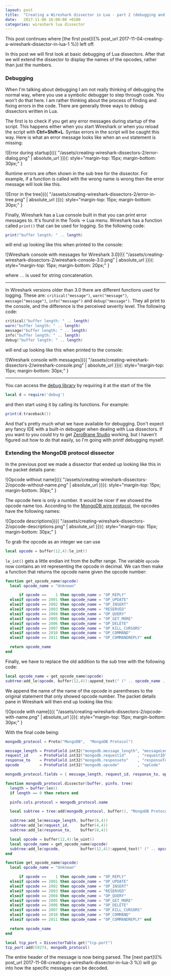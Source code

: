 ```yaml
---
layout: post
title:  "Creating a Wireshark dissector in Lua - part 2 (debugging and a more advanced dissector)"
date:   2017-11-06 16:00:00 +0100
categories: wireshark lua dissector
---
```


This post continues where [the first post]({% post_url 2017-11-04-creating-a-wireshark-dissector-in-lua-1 %}) left off.

In this post we will first look at basic debugging of Lua dissectors. After that we will extend the dissector to display
the names of the opcodes, rather than just the numbers.

### Debugging

When I'm talking about debugging I am not really thinking of debugging the normal way, where you use a symbolic debugger
to step through code. You won't do that here. I am rather thinking about the process of finding and fixing errors in the
code. There are generally three ways to debug dissectors written in Lua.

The first is to check if you get any error messages during startup of the script. This happens either when you start
Wireshark or when you reload the script with **Ctrl+Shift+L**. Syntax errors in the script will be caught this way.
Here is what an error message looks like when an `end` statement is missing:

![Error during startup]({{ "/assets/creating-wireshark-dissectors-2/error-dialog.png" | absolute_url }}){: style="margin-top: 15px; margin-bottom: 30px;" }

Runtime errors are often shown in the sub tree for the dissector. For example, if a function is called with the wrong
name is wrong then the error message will look like this.

![Error in the tree]({{ "/assets/creating-wireshark-dissectors-2/error-in-tree.png" | absolute_url }}){: style="margin-top: 15px; margin-bottom: 30px;" }

Finally, Wireshark has a Lua console built in that you can print error messages to. It's found in the Tools → Lua
menu. Wireshark has a function called `print()` that can be used for logging. So the following code:

```lua
print("buffer length: " .. length)
```

will end up looking like this when printed to the console:

![Wireshark console with messages for Wireshark 3.0]({{ "/assets/creating-wireshark-dissectors-2/wireshark-console-3.0.png" | absolute_url }}){: style="margin-top: 15px; margin-bottom: 20px;" }

where ``..`` is used for string concatenation.

---


In Wireshark versions older than 3.0 there are different functions used for logging. These are:
`critical("message")`, `warn("message")`, `message("message")`, `info("message")` and `debug("message")`. They all print
to the console, and the difference is the perceived severity level. The following code:

```lua
critical("buffer length: " .. length)
warn("buffer length: " .. length)
message("buffer length: " .. length)
info("buffer length: " .. length)
debug("buffer length: " .. length)
```

will end up looking like this when printed to the console:

![Wireshark console with messages]({{ "/assets/creating-wireshark-dissectors-2/wireshark-console.png" | absolute_url }}){: style="margin-top: 15px; margin-bottom: 30px;" }

---

You can access the [debug library][lua-5.2-debug-library] by requiring it at the start of the file

```lua
local d = require('debug')
```

and then start using it by calling its functions. For example:

```lua
print(d.traceback())
```

And that's pretty much what we have available for debugging. Don't expect any fancy IDE with a built-in debugger when
dealing with Lua dissectors. If you want to you could try to get [ZeroBrane Studio][github-ZeroBraneStudio] working,
but I haven't figured out how to do that easily, so I'm going with printf debugging myself.

### Extending the MongoDB protocol dissector

In the previous post we made a dissector that ended up looking like this in the packet details pane:

![Opcode without name]({{ "/assets/creating-wireshark-dissectors-2/opcode-without-name.png" | absolute_url }}){: style="margin-top: 15px; margin-bottom: 30px;" }

The opcode here is only a number. It would be nicer if we showed the opcode name too. According to the
[MongoDB wire protocol][mongodb-wire-protocol], the opcodes have the following names:

![Opcode descriptions]({{ "/assets/creating-wireshark-dissectors-2/opcode-descriptions.png" | absolute_url }}){: style="margin-top: 15px; margin-bottom: 30px;" }

To grab the opcode as an integer we can use

```lua
local opcode = buffer(12,4):le_int()
```

`le_int()` gets a little endian int from the buffer range. The variable `opcode` now contains an int representing the
opcode in decimal. We can then make a function that returns the opcode name given the opcode number:

```lua
function get_opcode_name(opcode)
  local opcode_name = "Unknown"

      if opcode ==    1 then opcode_name = "OP_REPLY"
  elseif opcode == 2001 then opcode_name = "OP_UPDATE"
  elseif opcode == 2002 then opcode_name = "OP_INSERT"
  elseif opcode == 2003 then opcode_name = "RESERVED"
  elseif opcode == 2004 then opcode_name = "OP_QUERY"
  elseif opcode == 2005 then opcode_name = "OP_GET_MORE"
  elseif opcode == 2006 then opcode_name = "OP_DELETE"
  elseif opcode == 2007 then opcode_name = "OP_KILL_CURSORS"
  elseif opcode == 2010 then opcode_name = "OP_COMMAND"
  elseif opcode == 2011 then opcode_name = "OP_COMMANDREPLY" end

  return opcode_name
end
```

Finally, we have to replace the old addition to the sub tree with the following code:

```lua
local opcode_name = get_opcode_name(opcode)
subtree:add_le(opcode, buffer(12,4)):append_text(" (" .. opcode_name .. ")")
```

We append the name of the name of the opcode in parentheses to the original statement that only showed opcode number.
The packet details pane in Wireshark will then end up looking like this:

![Opcode with name]({{ "/assets/creating-wireshark-dissectors-2/opcode-with-name.png" | absolute_url }}){: style="margin-top: 15px; margin-bottom: 30px;" }

With the final code being:

```lua
mongodb_protocol = Proto("MongoDB",  "MongoDB Protocol")

message_length = ProtoField.int32("mongodb.message_length", "messageLength", base.DEC)
request_id     = ProtoField.int32("mongodb.requestid"     , "requestID"    , base.DEC)
response_to    = ProtoField.int32("mongodb.responseto"    , "responseTo"   , base.DEC)
opcode         = ProtoField.int32("mongodb.opcode"        , "opCode"       , base.DEC)

mongodb_protocol.fields = { message_length, request_id, response_to, opcode }

function mongodb_protocol.dissector(buffer, pinfo, tree)
  length = buffer:len()
  if length == 0 then return end

  pinfo.cols.protocol = mongodb_protocol.name

  local subtree = tree:add(mongodb_protocol, buffer(), "MongoDB Protocol Data")

  subtree:add_le(message_length, buffer(0,4))
  subtree:add_le(request_id,     buffer(4,4))
  subtree:add_le(response_to,    buffer(8,4))

  local opcode = buffer(12,4):le_uint()
  local opcode_name = get_opcode_name(opcode)
  subtree:add_le(opcode,         buffer(12,4)):append_text(" (" .. opcode_name .. ")")
end

function get_opcode_name(opcode)
  local opcode_name = "Unknown"

      if opcode ==    1 then opcode_name = "OP_REPLY"
  elseif opcode == 2001 then opcode_name = "OP_UPDATE"
  elseif opcode == 2002 then opcode_name = "OP_INSERT"
  elseif opcode == 2003 then opcode_name = "RESERVED"
  elseif opcode == 2004 then opcode_name = "OP_QUERY"
  elseif opcode == 2005 then opcode_name = "OP_GET_MORE"
  elseif opcode == 2006 then opcode_name = "OP_DELETE"
  elseif opcode == 2007 then opcode_name = "OP_KILL_CURSORS"
  elseif opcode == 2010 then opcode_name = "OP_COMMAND"
  elseif opcode == 2011 then opcode_name = "OP_COMMANDREPLY" end

  return opcode_name
end

local tcp_port = DissectorTable.get("tcp.port")
tcp_port:add(59274, mongodb_protocol)
```

The entire header of the message is now being parsed. The [next part]({% post_url 2017-11-08-creating-a-wireshark-dissector-in-lua-3 %})
will go into how the specific messages can be decoded.

[lua-5.2-debug-library]: http://www.lua.org/manual/5.2/manual.html#pdf-debug.debug
[mongodb-wire-protocol]: https://docs.mongodb.com/manual/reference/mongodb-wire-protocol/
[wireshark-lua-util-functions]: https://wiki.wireshark.org/LuaAPI/Utils
[delog-wireshark-dissector-in-lua]: https://delog.wordpress.com/2010/09/27/create-a-wireshark-dissector-in-lua/
[emmanueladenola-wireshark-dissector-with-lua]: https://emmanueladenola.wordpress.com/2013/11/23/wireshark-dissector-with-lua/
[github-ZeroBraneStudio]: https://github.com/pkulchenko/ZeroBraneStudio
